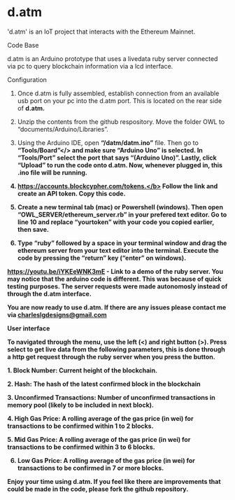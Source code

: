 # d.atm
'd.atm' is an IoT project that interacts with the Ethereum Mainnet.

Code Base

d.atm is an Arduino prototype that uses a livedata ruby server connected via pc to query blockchain information via a lcd interface.    

Configuration

1. Once d.atm is fully assembled, establish connection from an available usb port on your pc into the d.atm port. This is located on the rear side of <b>d.atm.</b> 

 2. Unzip the contents from the github respository. Move the folder OWL to “documents/Arduino/Libraries”.

3. Using the Arduino IDE, open <b>“/datm/datm.ino”</b> file. Then go to <b>“Tools/Board”</> and make sure <b>“Arduino Uno”</b> is selected. In <b>“Tools/Port”</b> select the port that says “(Arduino Uno)”. Lastly, click “Upload” to run the code onto d.atm. Now, whenever plugged in, this .ino file will be running. 

 4. <b>https://accounts.blockcypher.com/tokens.</b>
Follow the link and create an API token. Copy this code. 

5. Create a new terminal tab (mac) or Powershell (windows). Then open <b>“OWL_SERVER/ethereum_server.rb”</b> in your prefered text editor. Go to line 10 and replace “yourtoken” with your code you copied earlier, then save. 

6. Type <b>“ruby”</b> followed by a space in your terminal window and drag the ethereum server from your text editor into the terminal. Execute the code by pressing the “return” key (<b>“enter”<b/> on windows). 

 <b>https://youtu.be/iYKEeWNK3mE</b> - Link to a demo of the ruby server. You may notice that the arduino code is different. This was because of quick testing purposes. The server requests were made autonomosly instead of through the <b>d.atm<b/> interface. 

You are now ready to use d.atm. If there are any issues please contact me via <b>charleslgdesigns@gmail.com</b>

<b>User interface</b>

To navigated through the menu, use the left (<) and right button (>). Press select to get live data from the following parameters, this is done through a http get request through the ruby server when you press the button. 

 <b>1. Block Number:</b> 
Current height of the blockchain.

 <b>2. Hash:</b>
The hash of the latest confirmed block in the blockchain

<b>3. Unconfirmed Transactions:<b/>
Number of unconfirmed transactions in memory pool (likely to be included in next block).

<b>4. High Gas Price:<b/>
A rolling average of the gas price (in wei) for transactions to be confirmed within 1 to 2 blocks.

 <b>5. Mid Gas Price:</b>
A rolling average of the gas price (in wei) for transactions to be confirmed within 3 to 6 blocks.

6. Low Gas Price:
A rolling average of the gas price (in wei) for transactions to be confirmed in 7 or more blocks.

Enjoy your time using d.atm. If you feel like there are improvements that could be made in the code, please fork the github repository.
 




